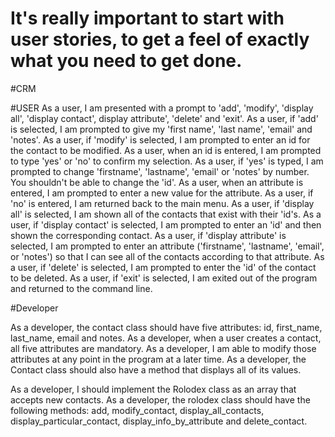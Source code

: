# It's really important to start with user stories, to get a feel of exactly what you need to get done. 

#CRM 

#USER
As a user, I am presented with a prompt to 'add', 'modify', 'display all', 'display contact', display attribute', 'delete' and 'exit'.
As a user, if 'add' is selected, I am prompted to give my 'first name', 'last name', 'email' and 'notes'.
As a user, if 'modify' is selected, I am prompted to enter an id for the contact to be modified.
As a user, when an id is entered, I am prompted to type 'yes' or 'no' to confirm my selection.
As a user, if 'yes' is typed, I am prompted to change 'firstname', 'lastname', 'email' or 'notes' by number. You shouldn't be able to change the 'id'.
As a user, when an attribute is entered, I am prompted to enter a new value for the attribute.
As a user, if 'no' is entered, I am returned back to the main menu.
As a user, if 'display all' is selected, I am shown all of the contacts that exist with their 'id's.
As a user, if 'display contact' is selected, I am prompted to enter an 'id' and then shown the corresponding contact.
As a user, if 'display attribute' is selected, I am prompted to enter an attribute ('firstname', 'lastname', 'email', or 'notes') so that I can see all of the contacts according to that attribute.
As a user, if 'delete' is selected, I am prompted to enter the 'id' of the contact to be deleted.
As a user, if 'exit' is selected, I am exited out of the program and returned to the command line.

#Developer

As a developer, the contact class should have five attributes: id, first_name, last_name, email and notes.
As a developer, when a user creates a contact, all five attributes are mandatory.
As a developer, I am able to modify those attributes at any point in the program at a later time.
As a developer, the Contact class should also have a method that displays all of its values.

As a developer, I should implement the Rolodex class as an array that accepts new contacts.
As a developer, the rolodex class should have the following methods: add, modify_contact, display_all_contacts, display_particular_contact, display_info_by_attribute and delete_contact.